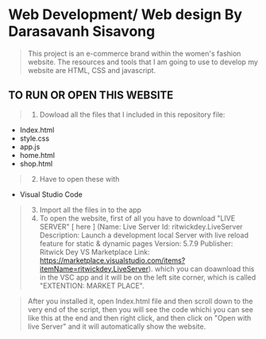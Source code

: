 #  Web Development/ Web design By Darasavanh Sisavong 
> This project is an e-commerce brand within the women's fashion website. The resources and tools that I am going to use to develop my website are HTML, CSS and javascript.
## TO RUN OR OPEN THIS WEBSITE
> 1. Dowload all the files that I included in this repository file: 
* Index.html
* style.css
* app.js
* home.html
* shop.html
> 2. Have to open these with 
* Visual Studio Code
> 3. Import all the files in to the app 
> 4. To open the website, first of all you have to download "LIVE SERVER" [ here ] (Name: Live Server
Id: ritwickdey.LiveServer
Description: Launch a development local Server with live reload feature for static & dynamic pages
Version: 5.7.9
Publisher: Ritwick Dey
VS Marketplace Link: https://marketplace.visualstudio.com/items?itemName=ritwickdey.LiveServer).
which you can doawnload this in the VSC app and it will be on the left site corner, which is called "EXTENTION: MARKET PLACE".

> After you installed it, open Index.html file and then scroll down to the very end of the script, then you will see the code whichi you can see like this at the end </html> and then right click, and then click on "Open with live Server" and it will automatically show the website.  















